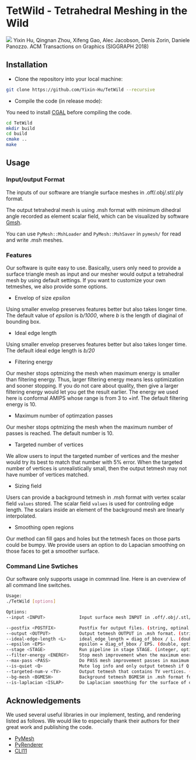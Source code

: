 # TetWild - Tetrahedral Meshing in the Wild
![](teaser.png)
Yixin Hu, Qingnan Zhou, Xifeng Gao, Alec Jacobson, Denis Zorin, Daniele Panozzo.
ACM Transactions on Graphics (SIGGRAPH 2018)

## Installation
- Clone the repository into your local machine:

```bash
git clone https://github.com/Yixin-Hu/TetWild --recursive
```
- Compile the code (in release mode):

You need to install [CGAL](https://doc.cgal.org/latest/Manual/installation.html) before compiling the code.

```bash
cd TetWild
mkdir build
cd build
cmake ..
make
```

## Usage

### Input/output Format

The inputs of our software are triangle surface meshes in .off/.obj/.stl/.ply format.

The output tetrahedral mesh is using .msh format with minimum dihedral angle recorded as element scalar field, which can be visualized by software [Gmsh](http://gmsh.info/).

You can use `PyMesh::MshLoader` and `PyMesh::MshSaver` in `pymesh/` for read and write .msh meshes.

### Features
Our software is quite easy to use. Basically, users only need to provide a surface triangle mesh as input and our mesher would output a tetrahedral mesh by using default settings. If you want to customize your own tetmeshes, we also provide some options.

- Envelop of size *epsilon*

Using smaller envelop preserves features better but also takes longer time. The default value of *epsilon* is *b/1000*, where *b* is the length of diaginal of bounding box.

- Ideal edge length

Using smaller envelop preserves features better but also takes longer time. The default ideal edge length is *b/20*

- Filtering energy

Our mesher stops optmizing the mesh when maximum energy is smaller than filtering energy. Thus, larger filtering energy means less optimization and sooner stopping. If you do not care about quality, then give a larger filtering energy would let you get the result earlier. The energy we used here is conformal AMIPS whose range is from 3 to +inf. The default filtering energy is 10. 

- Maximum number of optimzation passes 

Our mesher stops optmizing the mesh when the maximum number of passes is reached. The default number is 10. 

- Targeted number of vertices

We allow users to input the targeted number of vertices and the mesher would try its best to match that number with 5% error. When the targeted number of vertices is unrealistically small, then the output tetmesh may not have number of vertices matched.

- Sizing field

Users can provide a background tetmesh in .msh format with vertex scalar field `values` stored. The scalar field `values` is used for controling edge length. The scalars inside an element of the background mesh are linearly interpolated.

- Smoothing open regions

Our method can fill gaps and holes but the tetmesh faces on those parts could be bumpy. We provide users an option to do Lapacian smoothing on those faces to get a smoother surface.

### Command Line Swtiches
Our software only supports usage in commnad line. Here is an overview of all command line switches. 

```bash
Usage:
./TetWild [options]

Options:
--input <INPUT>				Input surface mesh INPUT in .off/.obj/.stl/.ply format. (string, required)

--postfix <POSTFIX>			Postfix for output files. (string, optinal, default: '_')
--output <OUTPUT>			Output tetmesh OUTPUT in .msh format. (string, optional, default: input_file+postfix+'.msh')
--ideal-edge-length	<L>		ideal_edge_length = diag_of_bbox / L. (double, optional, default: 20)
--epsilon <EPS>				epsilon = diag_of_bbox / EPS. (double, optional, default: 1000)
--stage <STAGE>				Run pipeline in stage STAGE. (integer, optional, default: 1)
--filter-energy <ENERGY>	Stop mesh improvement when the maximum energy is smaller than ENERGY. (double, optional, default: 10)
--max-pass <PASS>			Do PASS mesh improvement passes in maximum. (integer, optional, default: 80)
--is-quiet <Q>				Mute log info and only output tetmesh if Q = 1. Otherwise, Q = 0. (integer, optional, default: 0)
--targeted-num-v <TV>		Output tetmesh that contains TV vertices. (integer, optinal, tolerance: 5%)
--bg-mesh <BGMESH>			Background tetmesh BGMESH in .msh format for applying sizing field. (string, optional)
--is-laplacian <ISLAP>		Do Laplacian smoothing for the surface of output on the holes of input, if ISLAP = 1. Otherwise, ISLAP = 0. (integer, optinal, default: 0)
```

<!--### Tips
TODO :)-->

## Acknowledgements

We used several useful libraries in our implement, testing, and rendering listed as follows. We would like to especially thank their authors for their great work and publishing the code.

- [PyMesh](https://github.com/qnzhou/PyMesh)
- [PyRenderer](https://github.com/qnzhou/PyRenderer)
- [CLI11](https://github.com/CLIUtils/CLI11)





